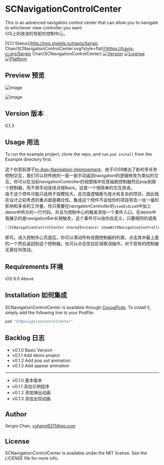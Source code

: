 # SCNavigationControlCenter
This is an advanced navigation control center that can allow you to navigate to whichever view controller you want.  
iOS上的改进的导航栏控制中心。

[![CI Status](http://img.shields.io/travis/Sergio Chan/SCNavigationControlCenter.svg?style=flat)](https://travis-ci.org/Sergio Chan/SCNavigationControlCenter)
[![Version](https://img.shields.io/cocoapods/v/SCNavigationControlCenter.svg?style=flat)](http://cocoapods.org/pods/SCNavigationControlCenter)
[![License](https://img.shields.io/cocoapods/l/SCNavigationControlCenter.svg?style=flat)](http://cocoapods.org/pods/SCNavigationControlCenter)
[![Platform](https://img.shields.io/cocoapods/p/SCNavigationControlCenter.svg?style=flat)](http://cocoapods.org/pods/SCNavigationControlCenter)
## Preview 预览
![image](https://raw.githubusercontent.com/SergioChan/SCNavigationControlCenter/master/Preview/preview.png)

![image](https://raw.githubusercontent.com/SergioChan/SCNavigationControlCenter/master/Preview/preview.gif)

## Version 版本
0.1.3

## Usage 用法

To run the example project, clone the repo, and run `pod install` from the Example directory first.

这个创意起源于[In-App-Navigation-Improvement](https://dribbble.com/shots/2363812-In-App-Navigation-Improvement)，由于iOS9推出了新的多任务控制交互，我们可以将传统的一层一层手动返回navigation的逻辑修改为类似的交互。你可以在当前navigationController的视图栈中任意抽取控制器然后pop到那个控制器，而不用手动连续点按Back。这是一个很简单的交互改进。  
由于这个控件可能只适用于规模较大，且页面逻辑极为庞大和复杂的项目，因此我在设计之初考虑的重点就是耦合性。集成这个控件不会给你的项目带去一丝一毫的影响和多余的工作量，你只需要在navigationController的`viewDidLoad`中加上demo中所示的一行代码，并且为控制中心的触发添加一个事件入口。在demo中我展示的是navigationBar长按触发，这个事件可以由你自定义，只要相同的调用

```Objective-C
[[SCNavigationControlCenter sharedInstance] showWithNavigationController:self];
```

即可。进入控制中心页面后，你可以滑动所有视图控制器的列表，点击其中最上面的一个然后返回到这个控制器。也可以点击空白区域取消操作。对于现有的控制器无需任何改动。

## Requirements 环境
iOS 8.0 Above

## Installation 如何集成

SCNavigationControlCenter is available through [CocoaPods](http://cocoapods.org). To install
it, simply add the following line to your Podfile:

```ruby
pod "SCNavigationControlCenter"
```

## Backlog 日志
* v0.1.0 Basic Version
* v0.1.1 Add demo project
* v0.1.2 Add pop out animation
* v0.1.3 Add appear animation

---  
  
* v0.1.0 基本版本
* v0.1.1 添加示例程序
* v0.1.2 添加弹出动画
* v0.1.3 添加出现动画

## Author

Sergio Chan, yuheng9211@qq.com

## License

SCNavigationControlCenter is available under the MIT license. See the LICENSE file for more info.
